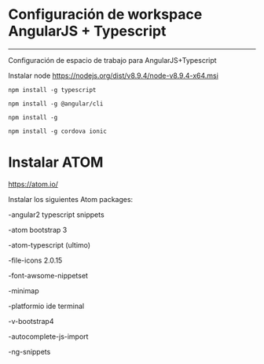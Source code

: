 # Configuración de workspace AngularJS + Typescript
---

Configuración de espacio de trabajo para AngularJS+Typescript

Instalar node https://nodejs.org/dist/v8.9.4/node-v8.9.4-x64.msi
```
npm install -g typescript
```
```
npm install -g @angular/cli
```
```
npm install -g 
```
```
npm install -g cordova ionic
```

# Instalar ATOM
  https://atom.io/

Instalar los siguientes Atom packages:

-angular2 typescript snippets

-atom bootstrap 3

-atom-typescript  (ultimo)

-file-icons 2.0.15

-font-awsome-nippetset

-minimap

-platformio ide terminal

-v-bootstrap4 

-autocomplete-js-import

-ng-snippets 
